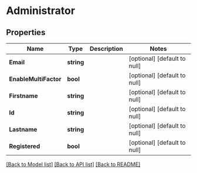 # Administrator

## Properties
Name | Type | Description | Notes
------------ | ------------- | ------------- | -------------
**Email** | **string** |  | [optional] [default to null]
**EnableMultiFactor** | **bool** |  | [optional] [default to null]
**Firstname** | **string** |  | [optional] [default to null]
**Id** | **string** |  | [optional] [default to null]
**Lastname** | **string** |  | [optional] [default to null]
**Registered** | **bool** |  | [optional] [default to null]

[[Back to Model list]](../README.md#documentation-for-models) [[Back to API list]](../README.md#documentation-for-api-endpoints) [[Back to README]](../README.md)


